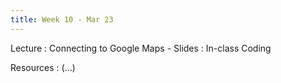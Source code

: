 ```yaml
---
title: Week 10 - Mar 23
---
```


Lecture
: Connecting to Google Maps - Slides
  : In-class Coding

Resources
: (...)
